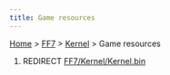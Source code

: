 ```yaml
---
title: Game resources
---
```


[Home](Main%20Page.md) > [FF7](FF7.md) > [Kernel](FF7/Kernel.md) > Game resources

1.  REDIRECT [FF7/Kernel/Kernel.bin][]

  [FF7/Kernel/Kernel.bin]: ../Kernel.bin.md "wikilink"
